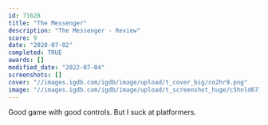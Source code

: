 ```yaml
---
id: 71628
title: "The Messenger"
description: "The Messenger - Review"
score: 9
date: "2020-07-02"
completed: TRUE
awards: []
modified_date: "2022-07-04"
screenshots: []
cover: "//images.igdb.com/igdb/image/upload/t_cover_big/co2hr9.png"
image: "//images.igdb.com/igdb/image/upload/t_screenshot_huge/c5hnld671pfcee9as5kb.jpg"
---
```

Good game with good controls. But I suck at platformers.